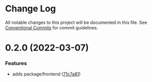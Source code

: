 # Change Log

All notable changes to this project will be documented in this file.
See [Conventional Commits](https://conventionalcommits.org) for commit guidelines.

# 0.2.0 (2022-03-07)


### Features

* adds package/frontend ([71c7a81](https://github.com/kfern/web3-fullstack/commit/71c7a8124738796850779bf352283c2880807b32))
